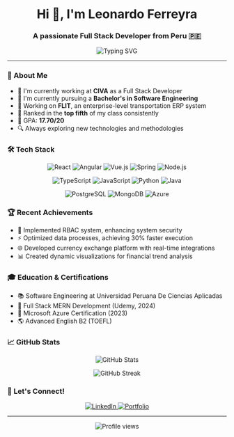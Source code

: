 <h1 align="center">Hi 👋, I'm Leonardo Ferreyra</h1>
<h3 align="center">A passionate Full Stack Developer from Peru 🇵🇪</h3>

<p align="center">
  <img src="https://readme-typing-svg.herokuapp.com?font=Fira+Code&pause=1000&color=2E96F7&center=true&vCenter=true&width=500&lines=Full+Stack+Developer;Software+Engineering+Student;Always+learning+new+things" alt="Typing SVG" />
</p>

---

### 🚀 About Me

- 🔭 I'm currently working at **CIVA** as a Full Stack Developer
- 🌱 I'm currently pursuing a **Bachelor's in Software Engineering**
- 💼 Working on **FLIT**, an enterprise-level transportation ERP system
- 🎯 Ranked in the **top fifth** of my class consistently
- 🌟 GPA: **17.70/20**
- 🔍 Always exploring new technologies and methodologies

### 🛠️ Tech Stack

<p align="center">
  <img src="https://img.shields.io/badge/React-20232A?style=for-the-badge&logo=react&logoColor=61DAFB" alt="React"/>
  <img src="https://img.shields.io/badge/Angular-DD0031?style=for-the-badge&logo=angular&logoColor=white" alt="Angular"/>
  <img src="https://img.shields.io/badge/Vue.js-35495E?style=for-the-badge&logo=vue.js&logoColor=4FC08D" alt="Vue.js"/>
  <img src="https://img.shields.io/badge/Spring-6DB33F?style=for-the-badge&logo=spring&logoColor=white" alt="Spring"/>
  <img src="https://img.shields.io/badge/Node.js-43853D?style=for-the-badge&logo=node.js&logoColor=white" alt="Node.js"/>
</p>

<p align="center">
  <img src="https://img.shields.io/badge/TypeScript-007ACC?style=for-the-badge&logo=typescript&logoColor=white" alt="TypeScript"/>
  <img src="https://img.shields.io/badge/JavaScript-F7DF1E?style=for-the-badge&logo=javascript&logoColor=black" alt="JavaScript"/>
  <img src="https://img.shields.io/badge/Python-3776AB?style=for-the-badge&logo=python&logoColor=white" alt="Python"/>
  <img src="https://img.shields.io/badge/Java-ED8B00?style=for-the-badge&logo=openjdk&logoColor=white" alt="Java"/>
</p>

<p align="center">
  <img src="https://img.shields.io/badge/PostgreSQL-316192?style=for-the-badge&logo=postgresql&logoColor=white" alt="PostgreSQL"/>
  <img src="https://img.shields.io/badge/MongoDB-4EA94B?style=for-the-badge&logo=mongodb&logoColor=white" alt="MongoDB"/>
  <img src="https://img.shields.io/badge/Azure-0089D6?style=for-the-badge&logo=microsoft-azure&logoColor=white" alt="Azure"/>
</p>

### 🏆 Recent Achievements

- 🔐 Implemented RBAC system, enhancing system security
- ⚡ Optimized data processes, achieving 30% faster execution
- 🌐 Developed currency exchange platform with real-time integrations
- 📊 Created dynamic visualizations for financial trend analysis

### 🎓 Education & Certifications

- 📚 Software Engineering at Universidad Peruana De Ciencias Aplicadas
- 🏅 Full Stack MERN Development (Udemy, 2024)
- 🏅 Microsoft Azure Certification (2023)
- 🌎 Advanced English B2 (TOEFL)

### 📈 GitHub Stats

<p align="center">
  <img src="https://github-readme-stats.vercel.app/api?username=ljferreyrac&show_icons=true&theme=tokyonight" alt="GitHub Stats" />
</p>

<p align="center">
  <img src="https://github-readme-streak-stats.herokuapp.com/?user=ljferreyrac&theme=tokyonight" alt="GitHub Streak" />
</p>

### 🤝 Let's Connect!

<p align="center">
  <a href="https://linkedin.com/in/leonardo-ferreyra-ljfc" target="_blank">
    <img src="https://img.shields.io/badge/LinkedIn-0077B5?style=for-the-badge&logo=linkedin&logoColor=white" alt="LinkedIn"/>
  </a>
  <a href="https://leojfc-portfolio.netlify.app" target="_blank">
    <img src="https://img.shields.io/badge/Portfolio-000000?style=for-the-badge&logo=netlify&logoColor=white" alt="Portfolio"/>
  </a>
</p>

---

<p align="center">
  <img src="https://komarev.com/ghpvc/?username=ljferreyrac&label=Profile%20views&color=0e75b6&style=flat" alt="Profile views" />
</p>
